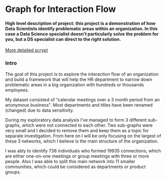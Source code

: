 # Graph for Interaction Flow

#### High level description of project: this project is a demonstration of how Data Scientists identify problematic areas within an organization. In this case a Data Science specialist doesn’t particularly solve the problem for you, but a DS specialist can direct to the right solution. 

[More detailed scrypt](https://github.com/Nadinma/graph_project/blob/main/graph_serach_project.ipynb)

### Intro

The goal of this project is to explore the interaction flow of an organization and build a framework that will help the HR department to narrow down problematic areas in a big organization with hundreds or thousands employees.

My dataset consisted of “calendar meetings over a 3 month period from an anonymous business". Most departments and titles have been renamed (changed) due to data sensitivity.  

During my exploratory data analysis I’ve managed to form 3 different sub-graphs, which were not connected to each other. Two sub-graphs were very small and I decided to remove them and keep them as a topic for separate investigation. From here on I will be only focusing on the largest of these 3 networks, which I believe is the main structure of the organization.

I was ably to identify 738 individuals who formed 19935 connections, which are either one-on-one meetings or group meetings with three or more people. Also I was able to split this main network  into 11 smaller communities, which could be considered as departments or product groups. 




